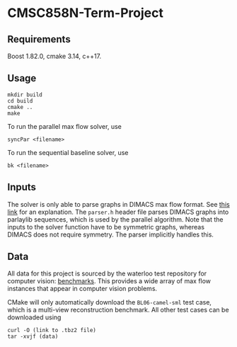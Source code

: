 # CMSC858N-Term-Project

## Requirements
Boost 1.82.0, cmake 3.14, c++17. 

## Usage 
```
mkdir build
cd build
cmake ..
make
```
To run the parallel max flow solver, use 
```
syncPar <filename>
```
To run the sequential baseline solver, use 
```
bk <filename>
```

## Inputs

The solver is only able to parse graphs in DIMACS max flow format. See [this link](https://lpsolve.sourceforge.net/5.5/DIMACS_maxf.htm) for an explanation. 
The ```parser.h``` header file parses DIMACS graphs into parlaylib sequences, which is used by the parallel algorithm. Note that the inputs to the solver function have to be symmetric graphs, whereas DIMACS does not require symmetry. The parser implicitly handles this. 

## Data
All data for this project is sourced by the waterloo test repository for computer vision: [benchmarks](https://vision.cs.uwaterloo.ca/data/maxflow). This provides a wide array of max flow instances that appear in computer vision problems. 

CMake will only automatically download the ```BL06-camel-sml``` test case, which is a multi-view reconstruction benchmark. All other test cases can be downloaded using 
```
curl -O (link to .tbz2 file)
tar -xvjf (data)
```





